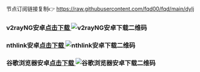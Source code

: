 节点订阅链接复制👉 https://raw.githubusercontent.com/fqd00/fqd/main/dylj
### v2rayNG安卓[点击下载                      ](https://github.com/2dust/v2rayNG/releases/download/1.8.14/v2rayNG_1.8.14.apk)![v2rayNG安卓下载二维码](https://github.com/fqd00/fqrj/assets/156817518/d1788f8b-7e13-4bda-92a2-cd0c56e6ee52)

### nthlink安卓[点击下载                      ](https://www.end-gfw.com/android/android-nthlink.zip)![nthlink安卓下载二维码](https://github.com/fqd00/fqrj/assets/156817518/14e75949-0394-4a4f-a154-68cd6e13237c)

### 谷歌浏览器安卓[点击下载                    ](https://raw.githubusercontent.com/hello-world-1989/temp/main/android/android-chrome.zip)![谷歌浏览器安卓下载二维码](https://github.com/fqd00/fqrj/assets/156817518/182d7f0b-c629-4c3a-b496-2e492cf31dab)

